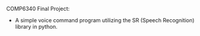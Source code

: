 COMP6340 Final Project:
 - A simple voice command program utilizing the SR (Speech Recognition) library in python.

